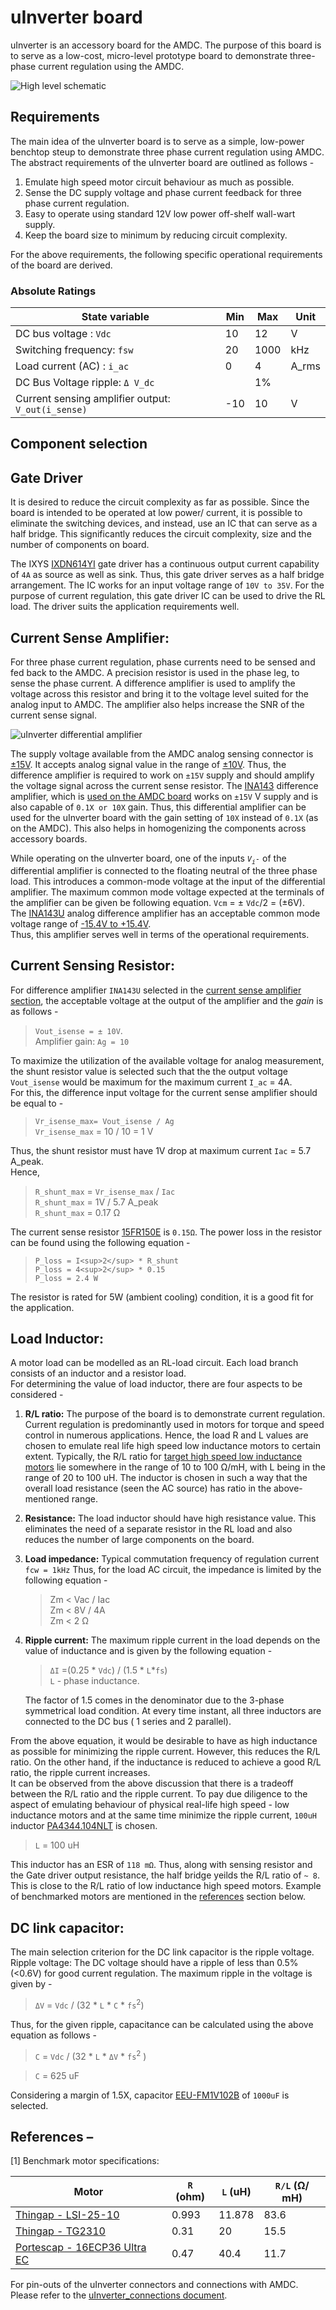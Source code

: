 
# uInverter board

uInverter is an accessory board for the AMDC. The purpose of this board is to serve as a low-cost, micro-level prototype board to demonstrate three-phase current regulation using the AMDC.  

![High level schematic](images/uInverter.svg)


## <a name="requirements"></a> Requirements 

The main idea of the uInverter board is to serve as a simple, low-power benchtop steup to demonstrate three phase current regulation using AMDC. The abstract requirements of the uInverter board are outlined as follows -  
1. Emulate high speed motor circuit behaviour as much as possible.  
2. Sense the DC supply voltage and phase current feedback for three phase current regulation.
3. Easy to operate using standard 12V low power off-shelf wall-wart supply.
4. Keep the board size to minimum by reducing circuit complexity. 

For the above requirements, the following specific operational requirements of the board are derived.

### Absolute Ratings
|  State variable     | Min   | Max	 | Unit |
| ------ | ----- | ----- | ---- |
| DC bus voltage : `Vdc` | 10 |12 | V |
| Switching frequency: `fsw` | 20 | 1000 | kHz
| Load current (AC) : `i_ac` | 0 | 4 | A_rms
| DC Bus Voltage ripple: `Δ V_dc` | | 1%|  
| Current sensing amplifier output: `V_out(i_sense)` | -10 | 10 | V   



## Component selection

## Gate Driver

It is desired to reduce the circuit complexity as far as possible. Since the board is intended to be operated at low power/ current, it is possible to eliminate the switching devices, and instead, use an IC that can serve as a half bridge. This significantly reduces the circuit complexity, size and the number of components on board.   

The IXYS [IXDN614YI](https://www.digikey.com/en/products/detail/ixys-integrated-circuits-division/IXDN614YI/2424709?s=N4IgTCBcDaIJIA0AiA5AbARgCwE04gF0BfIA) gate driver has a continuous output current capability of `4A` as source as well as sink. Thus, this gate driver serves as a half bridge arrangement. The IC works for an input voltage range of `10V to 35V`. For the purpose of current regulation, this gate driver IC can be used to drive the RL load. The driver suits the application requirements well.

## <a name="diff_amplifier"></a> Current Sense Amplifier:
For three phase current regulation, phase currents need to be sensed and fed back to the AMDC. A precision resistor is used in the phase leg, to sense the phase current. A difference amplifier is used to amplify the voltage across this resistor and bring it to the voltage level suited for the analog input to AMDC. The amplifier also helps increase the SNR of the current sense signal.

![uInverter differential amplifier](images/uInverter_current_sense.svg)

The supply voltage available from the AMDC analog sensing connector is [±15V](https://github.com/Severson-Group/AMDC-Hardware/blob/develop/docs/Analog.md#analog-connectors). It accepts analog signal value in the range of [±10V](https://github.com/Severson-Group/AMDC-Hardware/blob/develop/docs/Analog.md#analog-connectors). 
Thus, the difference amplifier is required to work on `±15V` supply and should amplify the voltage signal across the current sense resistor.
The [INA143](https://github.com/Severson-Group/AMDC-Hardware/blob/develop/docs/Analog.md#difference-amplifiers) difference amplifier, which is [used on the AMDC board](https://github.com/Severson-Group/AMDC-Hardware/blob/develop/docs/Analog.md#difference-amplifiers) works on `±15V` V supply and is also capable of `0.1X or 10X` gain. Thus, this differential amplifier can be used for the uInverter board with the gain setting of `10X` instead of `0.1X` (as on the AMDC). This also helps in homogenizing the components across accessory boards.  

While operating on the uInverter board, one of the inputs _`V`<sub>`i`</sub>`-`_ of the differential amplifier is connected to the floating neutral of the three phase load. This introduces a common-mode voltage at the input of the differential amplifier. The maximum common mode voltage expected at the terminals of the amplifier can be  given be following equation.
`Vcm` = ± `Vdc`/2 = (±6V).  
The [INA143U](https://www.digikey.com/en/products/detail/texas-instruments/INA143U/301019) analog difference amplifier has an acceptable common mode voltage range of [-15.4V to +15.4V](https://www.ti.com/lit/ds/symlink/ina143.pdf?ts=1620670278256&ref_url=https%253A%252F%252Fwww.ti.com%252Fproduct%252FINA143).  
Thus, this amplifier serves well in terms of the operational requirements.


## Current Sensing Resistor:
For difference amplifier `INA143U` selected in the [current sense amplifier section](#diff_amplifier), the acceptable voltage at the output of the amplifier and the _gain_ is as follows - 
> `Vout_isense = ± 10V`.   
> Amplifier gain: `Ag = 10`

To maximize the utilization of the available voltage for analog measurement, the shunt resistor value is selected such that the the output voltage `Vout_isense` would be maximum for the maximum current `I_ac` = 4A.  
For this, the difference input voltage for the current sense amplifier should be equal to -   
> `Vr_isense_max= Vout_isense / Ag`  
> `Vr_isense_max` = 10 / 10 = 1 V  

Thus, the shunt resistor must have 1V drop at maximum current `Iac` = 5.7 A_peak.  
Hence,  
>`R_shunt_max` = `Vr_isense_max` / `Iac`  
>`R_shunt_max` = 1V / 5.7 A_peak  
>`R_shunt_max` = 0.17 Ω  



 The current sense resistor [15FR150E](https://www.digikey.com/en/products/detail/ohmite/15FR150E/822919) is `0.15Ω`.
  The power loss in the resistor can be found using the following equation - 
 > `P_loss = I<sup>2</sup> * R_shunt`  
 > `P_loss = 4<sup>2</sup> * 0.15`  
 > `P_loss = 2.4 W`  

 The resistor is rated for 5W (ambient cooling) condition, it is a good fit for the application. 


## Load Inductor:
A motor load can be modelled as an RL-load circuit. Each load branch consists of an inductor and a resistor load.  
For determining the value of load inductor, there are four aspects to be considered -
1. **R/L ratio:** The purpose of the board is to demonstrate current regulation. Current regulation is predominantly used in motors for torque and speed control in numerous applications. Hence, the load R and L values are chosen to emulate real life high speed low inductance motors to certain extent. Typically, the R/L ratio for [target high speed low inductance motors](#ref) lie somewhere in the range of 10 to 100 Ω/mH, with L being in the range of 20 to 100 uH. The inductor is chosen in such a way that the overall load resistance (seen the AC source) has ratio in the above-mentioned range.
2. __Resistance:__ The load inductor should have high resistance value. This eliminates the need of a separate resistor in the RL load and also reduces the number of large components on the board.
3. __Load impedance:__
Typical commutation frequency of regulation current `fcw = 1kHz`
Thus, for the load AC circuit, the impedance is limited by the following equation -  
    >Zm < Vac / Iac  
    Zm < 8V / 4A  
    Zm < 2 Ω
4. __Ripple current:__
The maximum ripple current in the load depends on the value of inductance and is given by the following equation -  
    >`ΔI` =(0.25 * `Vdc`) / (1.5 * `L`*`fs`)  
    `L` - phase inductance.  

    The factor of 1.5 comes in the denominator due to the 3-phase symmetrical load condition. At every time instant, all three inductors are connected to the DC bus ( 1 series and 2 parallel).

  From the above equation, it would be desirable to have as high inductance as possible for minimizing the ripple current. However, this reduces the R/L ratio. On the other hand, if the inductance is reduced to achieve a good R/L ratio, the ripple current increases.   
  It can be observed from the above discussion that there is a tradeoff between the R/L ratio and the ripple current. To pay due diligence to the aspect of emulating behaviour of physical real-life high speed - low inductance motors and at the same time minimize the ripple current, `100uH` inductor [PA4344.104NLT](https://www.digikey.com/en/products/detail/pulse-electronics-power/PA4344.104NLT/5436742) is chosen. 

 > `L` = 100 uH   

 This inductor has an ESR of `118 mΩ`. Thus, along with sensing resistor and the Gate driver output resistance, the half bridge yeilds the R/L ratio of `~ 8`. This is  close to the R/L ratio of low inductance high speed motors. Example of benchmarked motors are mentioned in the [references](#ref) section below.


## DC link capacitor:
The main selection criterion for the DC link capacitor is the ripple voltage. 
Ripple voltage: The DC voltage should have a ripple of less than 0.5% (<0.6V) for good current regulation.
The maximum ripple in the voltage is given by -  

>`ΔV` = `Vdc` / (32 * `L` * `C` * `fs`<sup>2</sup>)   

Thus, for the given ripple, capacitance can be calculated using the above equation as follows -  

>`C` = `Vdc` / (32 * `L` * `ΔV` * `fs`<sup>2</sup> )

>`C` = 625 uF  



Considering a margin of 1.5X, capacitor [EEU-FM1V102B](https://www.digikey.com/en/products/detail/panasonic-electronic-components/EEU-FM1V102B/6109617) of `1000uF` is selected.   


## <a name="ref"></a> References – 

[1] Benchmark motor specifications:  

| Motor                 | `R` (ohm) |  `L` (uH) | `R/L` (Ω/ mH) |
| -------               | ------- | ------- | ----------- |
| [Thingap - LSI-25-10](https://www.thingap.com/wp-content/uploads/2020/12/LSI-25-10-Datasheet-Rev_C.pdf)   | 0.993     | 11.878 | 83.6
| [Thingap - TG2310](https://www.thingap.com/wp-content/themes/ndic/pdf/TG2310.pdf)       | 0.31 | 20 | 15.5 |
| [Portescap - 16ECP36 Ultra EC](https://www.portescap.com/en/products/brushless-dc-motors/all-bldc-motors) | 0.47 | 40.4 | 11.7




For pin-outs of the uInverter connectors and connections with AMDC. Please refer to the [uInverter_connections document](uInverter_connections.md).

